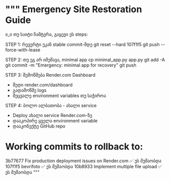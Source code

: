 """
Emergency Site Restoration Guide
================================

ಠ_ಠ თუ საიტი ჩამტვრა, გაყევი ეს steps:

STEP 1: რევერტი უკან stable commit-მდე
git reset --hard 107f1f5
git push --force-with-lease

STEP 2: თუ ეგ არ იმუშავა, minimal app 
cp minimal_app.py app.py
git add -A
git commit -m "Emergency: minimal app for recovery"
git push

STEP 3: შემოწმება Render.com Dashboard
- შედი render.com/dashboard
- გადამოწმე logs
- შეცვალე environment variables თუ საჭიროა

STEP 4: ბოლო ალბათობა - ახალი service
- Deploy ახალი service Render.com-ზე
- დააკოპირე ყველა environment variable
- დააკონექტე GitHub repo

Working commits to rollback to:
================================
3b77677 Fix production deployment issues on Render.com  ✅ ეს მუშაობდა
107f1f5 bevrifoto  ✅ ეს მუშაობდა
10b8933 Implement multiple file upload ✅ ეს მუშაობდა
"""